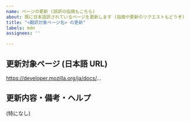 ```yaml
---
name: ページの更新 (誤訳の指摘もこちら)
about: 既に日本語訳されているページを更新します (指摘や更新のリクエストもどうぞ)
title: "<翻訳対象ページ名> の更新"
labels: mdn
assignees: ''

---
```

<!-- 件名の「<翻訳対象ページ名>」部分を更新対象ページの原文タイトルに置き換えてください
   - 原文タイトルだけでは分かりにくい場合、セクション名などと共に書いて頂いても良いです
   - 例: ウェブ開発者向けチュートリアル の更新
   - 例: 用語集 - Gecko の更新
   - 誤訳や Typo の指摘や更新リクエストの場合、タイトルの最初に「リクエスト:」と付けてください
   - 例: リクエスト: レッサーパンダの生態 の更新 -->

## 更新対象ページ (日本語 URL)
<!-- 更新対象となる日本語訳ページの URL を記入してください
   - 例: https://developer.mozilla.org/ja/docs/Web -->

https://developer.mozilla.org/ja/docs/...

## 更新内容・備考・ヘルプ
<!-- 更新を始める上で疑問、質問、相談などがもしあればここに書いてください
   - 質問や相談は更新作業を進めてから随時コメントとして追記頂いても大丈夫です
   - ご指摘など更新リクエストの場合、何をどう更新すべきか書いてください
   - 例: 原文が新しくなってるので更新をお願いします
   - 例: 「ラスカルはアライグマ柄です」を「ラスカルはレッサーパンダ柄です」に修正 -->

(特になし)

